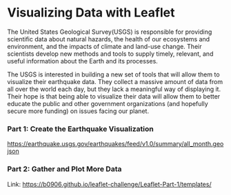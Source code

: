 # Visualizing Data with Leaflet

The United States Geological Survey(USGS) is responsible for providing scientific data about natural hazards, the health of our ecosystems and environment, and the impacts of climate and land-use change. Their scientists develop new methods and tools to supply timely, relevant, and useful information about the Earth and its processes. 

The USGS is interested in building a new set of tools that will allow them to visualize their earthquake data. They collect a massive amount of data from all over the world each day, but they lack a meaningful way of displaying it. Their hope is that being able to visualize their data will allow them to better educate the public and other government organizations (and hopefully secure more funding) on issues facing our planet.


### Part 1: Create the Earthquake Visualization

https://earthquake.usgs.gov/earthquakes/feed/v1.0/summary/all_month.geojson

### Part 2: Gather and Plot More Data


Link: https://b0906.github.io/leaflet-challenge/Leaflet-Part-1/templates/
